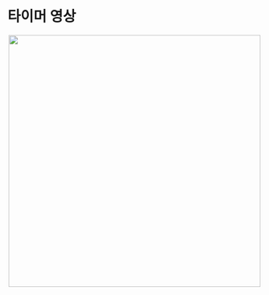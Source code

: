 # 타이머 영상
<p align ="center">
  <img src = "https://github.com/user-attachments/assets/a986dcb0-f2bd-42a7-9fae-6b8267d8d2ae" width = 500px>
</p>
